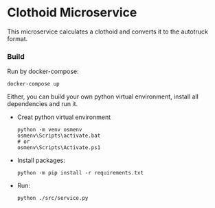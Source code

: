# Clothoid Microservice
This microservice calculates a clothoid and converts it to the autotruck format.



### Build

Run by docker-compose:
```
docker-compose up
```

Either, you can build your own python virtual environment, install all dependencies and run it.

- Creat python virtual environment
    ```
    python -m venv osmenv
    osmenv\Scripts\activate.bat
    # or
    osmenv\Scripts\Activate.ps1
    ```

- Install packages:
    ```
    python -m pip install -r requirements.txt
    ```
- Run:
    ```
    python ./src/service.py
    ```

